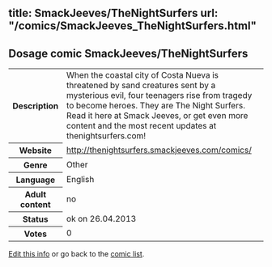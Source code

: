title: SmackJeeves/TheNightSurfers
url: "/comics/SmackJeeves_TheNightSurfers.html"
---
Dosage comic SmackJeeves/TheNightSurfers
-----------------------------------------

<p id="msg"></p>
<script type="text/javascript">
if (window.location.search === '?edit_info_mail=sent_ok') {
  var elem = document.getElementById("msg");
  elem.innerHTML = 'Edited information sucessfully sent.';
  elem.className = 'ok';
}
</script>
<table class="comicinfo">
<tr>
<th>Description</th><td>When the coastal city of Costa Nueva is threatened by sand creatures sent by a mysterious evil, four teenagers rise from tragedy to become heroes. They are The Night Surfers. Read it here at Smack Jeeves, or get even more content and the most recent updates at thenightsurfers.com!</td>
</tr>
<tr>
<th>Website</th><td><a href="http://thenightsurfers.smackjeeves.com/comics/">http://thenightsurfers.smackjeeves.com/comics/</a></td>
</tr>
<tr>
<th>Genre</th><td>Other</td>
</tr>
<tr>
<th>Language</th><td>English</td>
</tr>
<tr>
<th>Adult content</th><td>no</td>
</tr>
<tr>
<th>Status</th><td>ok on 26.04.2013</td>
</tr>
<tr>
<th>Votes</th><td>0</td>
</tr>
</table>

[Edit this info](SmackJeeves_TheNightSurfers_edit.html) or go back to the [comic list](../comic-index.html).
